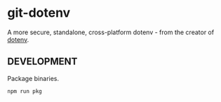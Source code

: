 # git-dotenv

A more secure, standalone, cross-platform dotenv - from the creator of [dotenv](https://github.com/motdotla/dotenv).

## DEVELOPMENT

Package binaries.

```
npm run pkg
```
